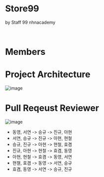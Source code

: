 # Store99
by Staff 99
nhnacademy

<br>

# Members


# Project Architecture
![image](https://github.com/nhnacademy-be5-staff99/.github/assets/19241369/4cce8cdb-b0ce-4b50-8575-285b1390f7be)

# Pull Reqeust Reviewer
![image](https://github.com/nhnacademy-be5-staff99/.github/assets/19241369/2e6b79f8-9580-4bac-8dae-db2068a78495)
- 동영, 서연 -> 승규 -> 진규, 아현
- 서연, 승규 -> 진규 -> 아현, 현철
- 승규, 진규 -> 아현 -> 현철, 효겸
- 진규, 아현 -> 현철 -> 효겸, 동영
- 아현, 현철 -> 효겸 -> 동영, 서연
- 현쳘, 효겸 -> 동영 -> 서연, 승규
- 효겸, 동영 -> 서연 -> 승규, 진규
